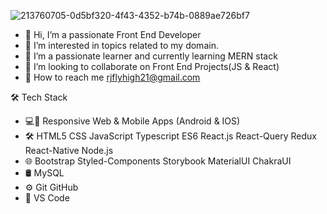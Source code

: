 ![213760705-0d5bf320-4f43-4352-b74b-0889ae726bf7](https://github.com/Ruby-Jain/Ruby-Jain/assets/74794352/929f2bce-bffd-45ad-a4f2-0c309f4afa19)
- 👋 Hi, I’m a passionate Front End Developer
- 👀 I’m interested in topics related to my domain.
- 🌱 I’m a passionate learner and currently learning MERN stack
- 💞️ I’m looking to collaborate on Front End Projects(JS & React)
- 📩 How to reach me rjflyhigh21@gmail.com

🛠  Tech Stack

- 💻📱  Responsive Web & Mobile Apps (Android & IOS)
- 🛠    HTML5 CSS JavaScript Typescript ES6 React.js React-Query Redux React-Native Node.js
- 🌐    Bootstrap Styled-Components Storybook MaterialUI ChakraUI
- 🛢    MySQL
- ⚙️     Git GitHub 
- 🔧    VS Code
